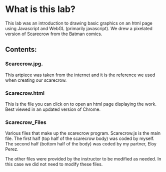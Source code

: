 
# What is this lab?
This lab was an introduction to drawing basic graphics on an html page using Javascript and WebGL (primarily javascript).  We drew a pixelated version of Scarecrow from the Batman comics.  

## Contents:

### Scarecrow.jpg.  
This artpiece was taken from the internet and it is the reference we used when creating our scarecrow.

### Scarecrow.html

This is the file you can click on to open an html page displaying the work. Best viewed in an updated version of Chrome.

### Scarecrow_Files
Various files that make up the scarecrow program.  Scarecrow.js is the main file. The first half (top half of the scarecrow body) was 
coded by myself.  
The second half (bottom half of the body) was coded by my partner, Eloy Perez. 

The other files were provided by the instructor to be modified as needed.  In this case we did not need to modify these files. 

